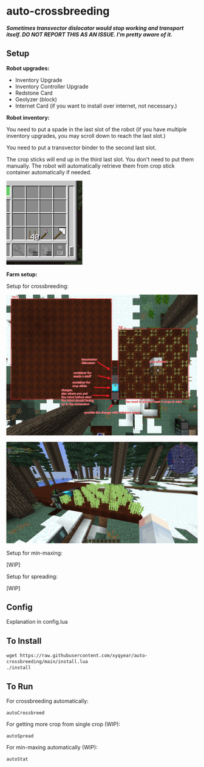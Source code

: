# auto-crossbreeding

***Sometimes transvector dislocator would stop working and transport itself. DO NOT REPORT THIS AS AN ISSUE. I'm pretty aware of it.***

## Setup

**Robot upgrades:**

- Inventory Upgrade
- Inventory Controller Upgrade
- Redstone Card
- Geolyzer (block)
- Internet Card (if you want to install over internet, not necessary.)

**Robot inventory:**

You need to put a spade in the last slot of the robot (if you have multiple inventory upgrades, you may scroll down to reach the last slot.)

You need to put a transvector binder to the second last slot.

The crop sticks will end up in the third last slot. You don't need to put them manually. The robot will automatically retrieve them from crop stick container automatically if needed.

![robot inventory](readme_images/robot-inventory.png)

**Farm setup:**

Setup for crossbreeding:

![setup for crossbreeding](readme_images/farm-birdview.png)

![the save as above but different view angle](readme_images/farm-normal-view.png)

Setup for min-maxing:

\[WIP\]

Setup for spreading:

\[WIP\]

## Config

Explanation in config.lua

## To Install

    wget https://raw.githubusercontent.com/xyqyear/auto-crossbreeding/main/install.lua
    ./install

## To Run

For crossbreeding automatically:

    autoCrossbreed

For getting more crop from single crop (WIP):

    autoSpread

For min-maxing automatically (WIP):

    autoStat
